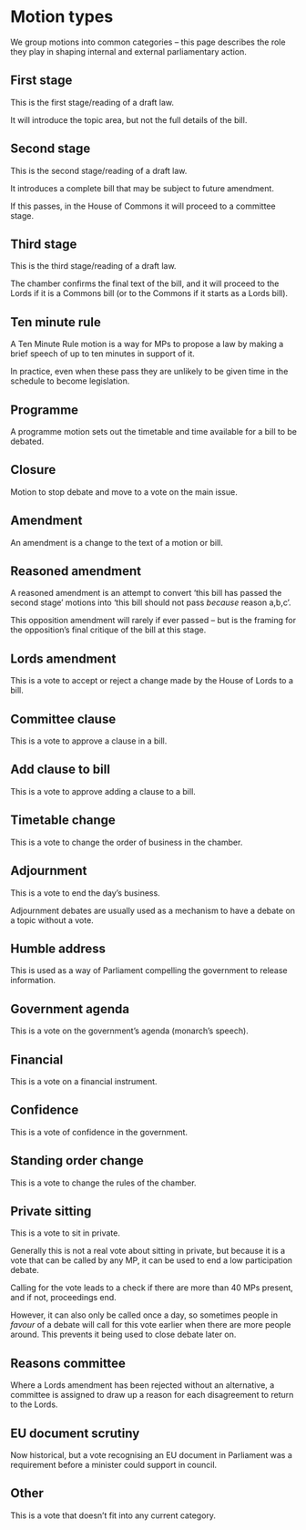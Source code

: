 # Motion types

We group motions into common categories – this page describes the role they play in shaping internal and external parliamentary action. 

## First stage

This is the first stage/reading of a draft law.

It will introduce the topic area, but not the full details of the bill. 

## Second stage

This is the second stage/reading of a draft law. 

It introduces a complete bill that may be subject to future amendment. 

If this passes, in the House of Commons it will proceed to a committee stage. 

## Third stage

This is the third stage/reading of a draft law.

The chamber confirms the final text of the bill, and it will proceed to the Lords if it is a Commons bill (or to the Commons if it starts as a Lords bill).

## Ten minute rule

A Ten Minute Rule motion is a way for MPs to propose a law by making a brief speech of up to ten minutes in support of it. 

In practice, even when these pass they are unlikely to be given time in the schedule to become legislation. 

## Programme

A programme motion sets out the timetable and time available for a bill to be debated.

## Closure

Motion to stop debate and move to a vote on the main issue.

## Amendment

An amendment is a change to the text of a motion or bill.

## Reasoned amendment

A reasoned amendment is an attempt to convert ‘this bill has passed the second stage’ motions into ‘this bill should not pass *because* reason a,b,c’.

This opposition amendment will rarely if ever passed – but is the framing for the opposition’s final critique of the bill at this stage.

## Lords amendment

This is a vote to accept or reject a change made by the House of Lords to a bill.

## Committee clause

This is a vote to approve a clause in a bill.

## Add clause to bill

This is a vote to approve adding a clause to a bill. 

## Timetable change

This is a vote to change the order of business in the chamber.

## Adjournment

This is a vote to end the day’s business.

Adjournment debates are usually used as a mechanism to have a debate on a topic without a vote.

## Humble address

This is used as a way of Parliament compelling the government to release information.

## Government agenda

This is a vote on the government’s agenda (monarch’s speech).

## Financial

This is a vote on a financial instrument.

## Confidence

This is a vote of confidence in the government.

## Standing order change

This is a vote to change the rules of the chamber.

## Private sitting

This is a vote to sit in private.

Generally this is not a real vote about sitting in private, but because it is a vote that can be called by any MP, it can be used to end a low participation debate. 

Calling for the vote leads to a check if there are more than 40 MPs present, and if not, proceedings end. 

However, it can also only be called once a day, so sometimes people in *favour* of a debate will call for this vote earlier when there are more people around. This prevents it being used to close debate later on. 

## Reasons committee

Where a Lords amendment has been rejected without an alternative, a committee is assigned to draw up a reason for each disagreement to return to the Lords.

## EU document scrutiny

Now historical, but a vote recognising an EU document in Parliament was a requirement before a minister could support in council.

## Other

This is a vote that doesn’t fit into any current category.
